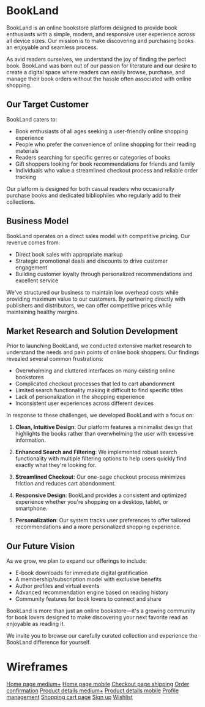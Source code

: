 # BookLand

BookLand is an online bookstore platform designed to provide book enthusiasts with a simple, modern, and responsive user experience across all device sizes. Our mission is to make discovering and purchasing books an enjoyable and seamless process.

As avid readers ourselves, we understand the joy of finding the perfect book. BookLand was born out of our passion for literature and our desire to create a digital space where readers can easily browse, purchase, and manage their book orders without the hassle often associated with online shopping.

## Our Target Customer

BookLand caters to:

- Book enthusiasts of all ages seeking a user-friendly online shopping experience
- People who prefer the convenience of online shopping for their reading materials
- Readers searching for specific genres or categories of books
- Gift shoppers looking for book recommendations for friends and family
- Individuals who value a streamlined checkout process and reliable order tracking

Our platform is designed for both casual readers who occasionally purchase books and dedicated bibliophiles who regularly add to their collections.

## Business Model

BookLand operates on a direct sales model with competitive pricing. Our revenue comes from:

- Direct book sales with appropriate markup
- Strategic promotional deals and discounts to drive customer engagement
- Building customer loyalty through personalized recommendations and excellent service

We've structured our business to maintain low overhead costs while providing maximum value to our customers. By partnering directly with publishers and distributors, we can offer competitive prices while maintaining healthy margins.

## Market Research and Solution Development

Prior to launching BookLand, we conducted extensive market research to understand the needs and pain points of online book shoppers. Our findings revealed several common frustrations:

- Overwhelming and cluttered interfaces on many existing online bookstores
- Complicated checkout processes that led to cart abandonment
- Limited search functionality making it difficult to find specific titles
- Lack of personalization in the shopping experience
- Inconsistent user experiences across different devices

In response to these challenges, we developed BookLand with a focus on:

1. **Clean, Intuitive Design**: Our platform features a minimalist design that highlights the books rather than overwhelming the user with excessive information.

2. **Enhanced Search and Filtering**: We implemented robust search functionality with multiple filtering options to help users quickly find exactly what they're looking for.

3. **Streamlined Checkout**: Our one-page checkout process minimizes friction and reduces cart abandonment.

4. **Responsive Design**: BookLand provides a consistent and optimized experience whether you're shopping on a desktop, tablet, or smartphone.

5. **Personalization**: Our system tracks user preferences to offer tailored recommendations and a more personalized shopping experience.

## Our Future Vision

As we grow, we plan to expand our offerings to include:

- E-book downloads for immediate digital gratification
- A membership/subscription model with exclusive benefits
- Author profiles and virtual events
- Advanced recommendation engine based on reading history
- Community features for book lovers to connect and share

BookLand is more than just an online bookstore—it's a growing community for book lovers designed to make discovering your next favorite read as enjoyable as reading it.

We invite you to browse our carefully curated collection and experience the BookLand difference for yourself.



# Wireframes

[Home page medium+](docs/wireframes/Home%20Page%20Medium%20Plus.png)
[Home page mobile](docs/wireframes/Home%20Page%20Mobile.png)
[Checkout page shipping](docs/wireframes/Checkout%20Page%20Shipping%20info%20and%20order%20summary.png)
[Order confirmation](docs/wireframes/Order%20Confirmation%20Page.png)
[Product details medium+](docs/wireframes/Product%20Details%20Medium%20Plus.png)
[Product details mobile](docs/wireframes/Product%20details%20mobile.png)
[Profile management](docs/wireframes/Profile%20Management.png)
[Shopping cart page](docs/wireframes/Shopping%20Cart%20Page.png)
[Sign up](docs/wireframes/Sign%20Up%20Global.png)
[Wishlist](docs/wireframes/Wishlist.png)

